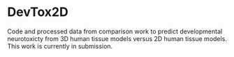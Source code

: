 # DevTox2D
Code and processed data from comparison work to predict developmental neurotoxicty from 3D human tissue models versus 2D human tissue models. This work is currently in submission.

